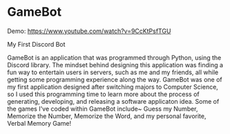 # GameBot
Demo: https://www.youtube.com/watch?v=9CcKtPsfTGU

My First Discord Bot

GameBot is an application that was programmed through Python, using the Discord library. The mindset behind designing this application was finding a fun way to entertain users in servers, such as me and my friends, all while getting some programming experience along the way. GameBot was one of my first application designed after switching majors to Computer Science, so I used this programming time to learn more about the process of generating, developing, and releasing a software applicaton idea. Some of the games I've coded within GameBot include~ Guess my Number, Memorize the Number, Memorize the Word, and my personal favorite, Verbal Memory Game!
